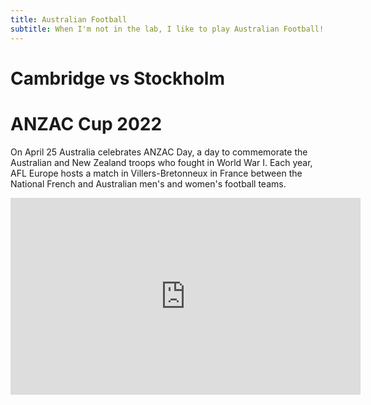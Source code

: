 ```yaml
---
title: Australian Football
subtitle: When I'm not in the lab, I like to play Australian Football! I previously played for the Paris Cockerelles, and am currently playing for the Stockholm Giants. 
---
```


# Cambridge vs Stockholm



# ANZAC Cup 2022

On April 25 Australia celebrates ANZAC Day, a day to commemorate the Australian and New Zealand troops who fought in World War I. Each year, AFL Europe hosts a match in Villers-Bretonneux in France between the National French and Australian men's and women's football teams.

<p style="text-align:center;">
<iframe style = "float: center" width="560" height="315" src="https://www.youtube.com/embed/bDzfqeUR8IU" title="YouTube video player" frameborder="0" allow="accelerometer; autoplay; clipboard-write; encrypted-media; gyroscope; picture-in-picture" allowfullscreen></iframe>
</p>
